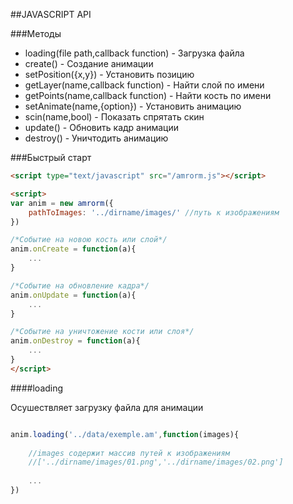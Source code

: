 ##JAVASCRIPT API

###Методы
* loading(file path,callback function) - Загрузка файла
* create() - Создание анимации
* setPosition({x,y}) - Установить позицию
* getLayer(name,callback function) - Найти слой по имени
* getPoints(name,callback function) - Найти кость по имени
* setAnimate(name,{option}) - Установить анимацию
* scin(name,bool) - Показать спрятать скин
* update() - Обновить кадр анимации
* destroy() - Уничтодить анимацию

###Быстрый старт
```html
<script type="text/javascript" src="/amrorm.js"></script>

<script>
var anim = new amrorm({
    pathToImages: '../dirname/images/' //путь к изображениям
})

/*Событие на новою кость или слой*/
anim.onCreate = function(a){
    ...
}

/*Событие на обновление кадра*/
anim.onUpdate = function(a){
    ...
}

/*Событие на уничтожение кости или слоя*/
anim.onDestroy = function(a){
    ...
}
</script>
```

####loading

Осушествляет загрузку файла для анимации

```javascript

anim.loading('../data/exemple.am',function(images){
    
    //images содержит массив путей к изображениям 
    //['../dirname/images/01.png','../dirname/images/02.png']
    
    ...
})
```